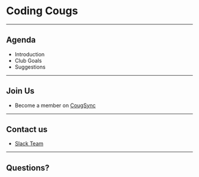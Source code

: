 # Coding Cougs

---

## Agenda

* Introduction
* Club Goals
* Suggestions

---

## Join Us
* Become a member on [CougSync](https://orgsync.com/158673/chapter)

---

## Contact us
* [Slack Team](https://codingcougs.slack.com)

---

## Questions?

